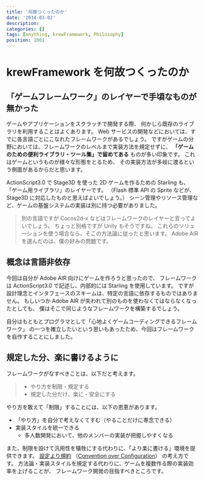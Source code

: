 ```yaml
---
title: '何故つくったのか'
date: '2014-03-02'
description:
categories: []
tags: [anything, krewFramework, Philosophy]
position: 1001
---
```


# krewFramework を何故つくったのか

## 「ゲームフレームワーク」のレイヤーで手頃なものが無かった

ゲームやアプリケーションをスクラッチで開発する際、
何かしら既存のライブラリを利用することはよくあります。
Web サービスの開発などにおいては、すでに各言語ごとにこなれたフレームワークがあるでしょう。
ですがゲームの分野においては、フレームワークのレベルまで実装方法を規定せずに、
**「ゲームのための便利ライブラリ・ツール集」で留めてある** ものが多い印象です。
これはゲームというものが様々な形態をとるため、
その実装方法が多岐に渡るという側面があるからだと思います。

ActionScript3.0 で Stage3D を使った 2D ゲームを作るための Starling も、
「ゲーム用ライブラリ」のレイヤーです。
（Flash 標準 API の Sprite などが、Stage3D に対応したものと思えばよいでしょう。）
シーン管理やリソース管理など、ゲームの基盤システムの実装は別に持つ必要がありました。

> 別の言語ですが Cocos2d-x などはフレームワークのレイヤーと言ってよいでしょう。
> ちょっと別格ですが Unity もそうですね。
> これらのソリューションを使う場合なら、そこの方法論に従ったと思います。
> Adobe AIR を選んだのは、僕の好みの問題です。


## 概念は言語非依存

今回は自分が Adobe AIR 向けにゲームを作ろうと思ったので、
フレームワークは ActionScript3.0 で記述し、内部的には Starling を使用しています。
ですが設計理念とインタフェースのスキームは、特定の言語に依存するものではありません。
もしいつか Adobe AIR が失われて別のものを使わなくてはならなくなったとしても、
僕はそこで同じようなフレームワークを構築するでしょう。

自分はもともとプログラマとして「心地よくゲームコーディングできるフレームワーク」
の一つを確立したいという思いもあったため、今回はフレームワークを自作することにしました。


## 規定した分、楽に書けるように

フレームワークがなすべきことは、以下だと考えます。

> - やり方を制限・規定する
> - 規定した分だけ、楽に・安全にする

やり方を敢えて「制限」することには、以下の恩恵があります。

- 「やり方」を自分で考えなくてすむ（やることだけに専念できる）
- 実装スタイルを統一できる
    - 多人数開発において、他のメンバーの実装が把握しやすくなる

また、制限を設けて汎用性を犠牲にする代わりに、「より楽に書ける」環境を提供できます。
[設定より規約](http://ja.wikipedia.org/wiki/%E8%A8%AD%E5%AE%9A%E3%82%88%E3%82%8A%E8%A6%8F%E7%B4%84)
（[Convention over Configuration](http://en.wikipedia.org/wiki/Convention_over_configuration)）
の考え方です。
方法論・実装スタイルを規定する代わりに、ゲームを複数作る際の実装効率を上げることが、
フレームワーク開発の目指すべきところです。


